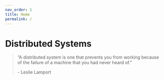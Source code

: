 ```yaml
---
nav_order: 1
title: Home
permalink: /
---
```


# Distributed Systems

> “A distributed system is one that prevents you from working because of the failure of a machine that you had never heard of.”
>
> \- Leslie Lamport
